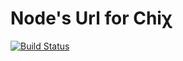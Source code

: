 Node's Url for Chiχ
==========

[![Build Status](https://travis-ci.org/nodule/url.png)](https://travis-ci.org/nodule/url)

